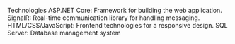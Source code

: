 Technologies
ASP.NET Core: Framework for building the web application.
SignalR: Real-time communication library for handling messaging.
HTML/CSS/JavaScript: Frontend technologies for a responsive design.
SQL Server: Database management system 
